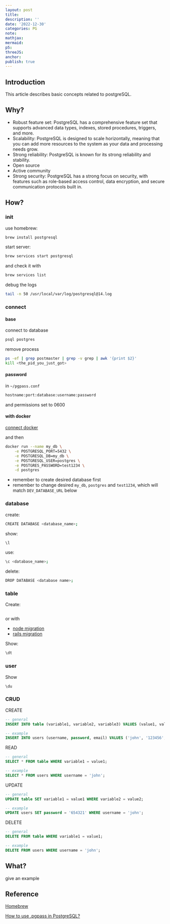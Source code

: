```yaml
---
layout: post
title:
description: ''
date: '2022-12-30'
categories: PG
note:
mathjax:
mermaid:
p5:
threeJS:
anchor:
publish: true
---
```


## Introduction

This article describes basic concepts related to postgreSQL.

## Why?

* Robust feature set: PostgreSQL has a comprehensive feature set that supports advanced data types, indexes, stored procedures, triggers, and more.
* Scalability: PostgreSQL is designed to scale horizontally, meaning that you can add more resources to the system as your data and processing needs grow.
* Strong reliability: PostgreSQL is known for its strong reliability and stability.
* Open source
* Active community
* Strong security: PostgreSQL has a strong focus on security, with features such as role-based access control, data encryption, and secure communication protocols built in.

## How?

### init

use homebrew:

```bash
brew install postgresql
```

start server:

```bash
brew services start postgresql
```

and check it with

```bash
brew services list
```

debug the logs

```bash
tail -n 50 /usr/local/var/log/postgresql@14.log
```

### connect

#### base

connect to database

```bash
psql postgres
```

remove process

```bash
ps -ef | grep postmaster | grep -v grep | awk '{print $2}'
kill <the_pid_you_just_got>
```

#### password

in `~/pgpass.conf`

```bash
hostname:port:database:username:password
```

and permissions set to 0600

#### with docker

[connect docker]({{site.baseurl}}/docker/2022/01/09/overview.html#run)

and then

```bash
docker run --name my_db \
    -e POSTGRESQL_PORT=5432 \
    -e POSTGRESQL_DB=my_db \
    -e POSTGRESQL_USER=postgres \
    -e POSTGRES_PASSWORD=test1234 \
    -d postgres
```

* remember to create desired database first
* remember to change desired `my_db`, `postgres` and `test1234`, which will match `DEV_DATABASE_URL` below

### database

create:

```bash
CREATE DATABASE <database_name>;
```

show:

```bash
\l
```

use:

```bash
\c <database_name>;
```

delete:

```bash
DROP DATABASE <database name>;
```

### table

Create:

```bash

```

or with

* [node migration]()
* [rails migration]()

Show:

```bash
\dt
```

### user

Show

```bash
\du
```

### CRUD

CREATE

```SQL
-- general
INSERT INTO table (variable1, variable2, variable3) VALUES (value1, value2, value3);

-- example
INSERT INTO users (username, password, email) VALUES ('john', '123456', 'john@example.com');
```

READ

```SQL
-- general
SELECT * FROM table WHERE variable1 = value1;

-- example
SELECT * FROM users WHERE username = 'john';
```

UPDATE

```SQL
-- general
UPDATE table SET variable1 = value1 WHERE variable2 = value2;

-- example
UPDATE users SET password = '654321' WHERE username = 'john';
```

DELETE

```SQL
-- general
DELETE FROM table WHERE variable1 = value1;

-- example
DELETE FROM users WHERE username = 'john';
```

## What?

give an example

## Reference

[Homebrew](https://wiki.postgresql.org/wiki/Homebrew)

[How to use .pgpass in PostgreSQL?](https://tableplus.com/blog/2019/09/how-to-use-pgpass-in-postgresql.html)
